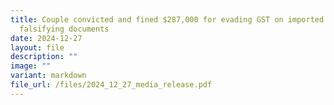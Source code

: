 ```yaml
---
title: Couple convicted and fined $287,000 for evading GST on imported goods and
  falsifying documents
date: 2024-12-27
layout: file
description: ""
image: ""
variant: markdown
file_url: /files/2024_12_27_media_release.pdf
---
```

